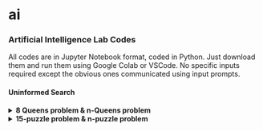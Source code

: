 # ai
### Artificial Intelligence Lab Codes

All codes are in Jupyter Notebook format, coded in Python. Just download them and run them using Google Colab or VSCode. 
No specific inputs required except the obvious ones communicated using input prompts.

#### Uninformed Search

<details>
  <summary> <b>8 Queens problem & n-Queens problem</b> </summary>
  
  The goal of the n-queens problem is to place n queens on a chessboard such that no queen attacks any other. 
  The problem formulation in terms of the state-space is as follows:
  
  * States: Any arrangement of 0-n queens on the board is a state.
  * Initial State: No queens on the board.
  * Actions: Add a queen to any empty square.
  * Transition Model: Returns the board with a queen added to the specified square.
  * Goal test: n queens are on the board, none attacked.
  
  Write a program to:
  1. Solve the problem starting from the initial state and print the solution chessboard.
  2. Print the number of solutions to the problem.
  3. Print the number of non-attacking states.

</details>

<details>
  <summary> <b>15-puzzle problem & n-puzzle problem</b> </summary>
  
   As an input, you will be given an initial and a goal board configuration and your task is to find a sequence of moves that takes the initial board
  configuration to the goal board configuration. 
  
  The problem formulation in terms of the state-space is as follows:

  * States: Any arrangement of numbers 1-15 on the board together with a blank cell is a state.
  * Initial State: A random placement of numbers 1-15 and the blank in the 16 cells of the board.
  * Actions: up,down,left,right. The respective action swaps the number to the up,down,left,right
  of the blank cell with the blank cell.
  * Transition Model: Returns the new board after an application of the action.
  * Goal test: Whether the current state matches with the goal configuration.

  Implement the graph search algorithm to print a path from the initial state leading to the goal
  state along with the corresponding action sequence (initial-board – up – next-board – down – next
  board – ... – right – goal-board)
  </details>
